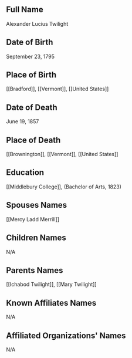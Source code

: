 ## Full Name
Alexander Lucius Twilight

## Date of Birth
September 23, 1795

## Place of Birth
[[Bradford]], [[Vermont]], [[United States]]

## Date of Death
June 19, 1857

## Place of Death
[[Brownington]], [[Vermont]], [[United States]]

## Education
[[Middlebury College]], (Bachelor of Arts, 1823)

## Spouses Names
[[Mercy Ladd Merrill]]

## Children Names
N/A

## Parents Names
[[Ichabod Twilight]], [[Mary Twilight]]

## Known Affiliates Names
N/A

## Affiliated Organizations' Names
N/A

